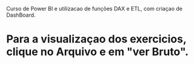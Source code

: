 Curso de Power BI e utilizacao de funções DAX e ETL, com criaçao de DashBoard.
# Para a visualizaçao dos exercicios, clique no Arquivo e  em "ver Bruto".
